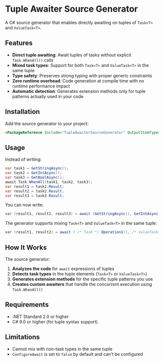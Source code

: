 ﻿# Tuple Awaiter Source Generator

A C# source generator that enables directly awaiting on tuples of `Task<T>` and `ValueTask<T>`.

## Features

- **Direct tuple awaiting**: Await tuples of tasks without explicit `Task.WhenAll()` calls
- **Mixed task types**: Support for both `Task<T>` and `ValueTask<T>` in the same tuple
- **Type safety**: Preserves strong typing with proper generic constraints
- **Zero runtime overhead**: Code generation at compile time with no runtime performance impact
- **Automatic detection**: Generates extension methods only for tuple patterns actually used in your code

## Installation

Add the source generator to your project:

```xml 
<PackageReference Include="TupleAwaiterSourceGenerator" OutputItemType="Analyzer" ReferenceOutputAssembly="false" />
```

## Usage

Instead of writing:

```csharp 
var task1 = GetStringAsync(); 
var task2 = GetIntAsync(); 
var task3 = GetBoolAsync();
await Task.WhenAll(task1, task2, task3); 
var result1 = task1.Result; 
var result2 = task2.Result; 
var result3 = task3.Result;
```

You can now write:

```csharp 
var (result1, result2, result3) = await (GetStringAsync(), GetIntAsync(), GetBoolAsync());
```

The generator supports mixing `Task<T>` and `ValueTask<T>` in the same tuple:

```csharp 
var (result1, result2) = await ( /* Task */ Operation1(), /* ValueTask */ Operation2());
```

## How It Works

The source generator:

1. **Analyzes the code** for `await` expressions of tuples
2. **Detects task types** in the tuple elements (`Task<T>` or `ValueTask<T>`)
3. **Generates extension methods** for the specific tuple patterns you use
4. **Creates custom awaiters** that handle the concurrent execution using `Task.WhenAll()`

## Requirements

- .NET Standard 2.0 or higher
- C# 9.0 or higher (for tuple syntax support)

## Limitations

- Cannot mix with non-task types in the same tuple
- `ConfigureAwait` is set to `false` by default and can't be configured
